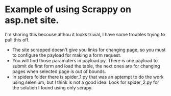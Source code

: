 # Example of using Scrappy on asp.net site.

I'm sharing this becouse althou it looks trivial, I have some troubles trying to pull this off.

* The site scrapped doesn't give you links for changing page, so you must to configure the payload for making a form request.
* You will find those paramaters in payload.py. There is one payload to submit de first form and load the table, the next ones are for changing pages when selected page is out of bounds.
* In spiders folder there is spider_1.py that was an aptempt to do the work using selenium, but I think is not a good idea. Look for spider_2.py for the solution I found using only scrapy.
